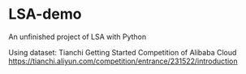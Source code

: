 # LSA-demo
An unfinished project of LSA with Python

Using dataset: Tianchi Getting Started Competition of Alibaba Cloud https://tianchi.aliyun.com/competition/entrance/231522/introduction
